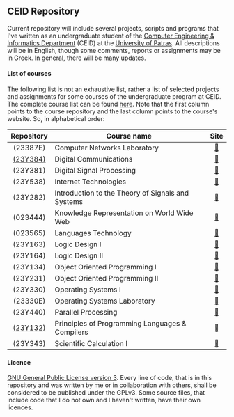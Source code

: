 ## CEID Repository
Current repository will include several projects, scripts and programs that I've written as an undergraduate student
of the [Computer Engineering & Informatics Department](https://www.ceid.upatras.gr/) (CEID) at the
[University of Patras](http://www.upatras.gr/). All descriptions will be in English, though some comments, reports or 
assignments may be in Greek. In general, there will be many updates.

#### List of courses
The following list is not an exhaustive list, rather a list of selected projects and assignments for some courses of 
the undergraduate program at CEID. The complete course list can be found 
[here](https://www.ceid.upatras.gr/en/undergraduate/courses). Note that the first column points to the course 
repository and the last column points to the course's website. So, in alphabetical order:

| Repository | Course name                                               | Site |
|:-------------:| --------------------------------------------------------- |:--------------------------------------:|
| (23387E)      | Computer Networks Laboratory | [:link:](https://www.ceid.upatras.gr/en/undergraduate/courses/23387%CE%95) |
| [(23Y384)](https://github.com/gkffzs/CEID/tree/master/23Y384)      | Digital Communications | [:link:](https://www.ceid.upatras.gr/en/undergraduate/courses/23%CE%A5384) |
| (23Y381)      | Digital Signal Processing | [:link:](https://www.ceid.upatras.gr/en/undergraduate/courses/23%CE%A5381) |
| (23Y538)      | Internet Technologies | [:link:](https://www.ceid.upatras.gr/en/undergraduate/courses/23%CE%A5538) |
| (23Y282)      | Introduction to the Theory of Signals and Systems | [:link:](https://www.ceid.upatras.gr/en/undergraduate/courses/23%CE%A5282) |
| (023444)      | Knowledge Representation on World Wide Web | [:link:](https://www.ceid.upatras.gr/en/undergraduate/courses/23444) |
| (023565)      | Languages Technology | [:link:](https://www.ceid.upatras.gr/en/undergraduate/courses/23565) |
| (23Y163)      | Logic Design I | [:link:](https://www.ceid.upatras.gr/en/undergraduate/courses/23%CE%A5163) |
| (23Y164)      | Logic Design II | [:link:](https://www.ceid.upatras.gr/en/undergraduate/courses/23%CE%A5164) |
| (23Y134)      | Object Oriented Programming I | [:link:](https://www.ceid.upatras.gr/en/undergraduate/courses/23%CE%A5134) |
| (23Y231)      | Object Oriented Programming II | [:link:](https://www.ceid.upatras.gr/en/undergraduate/courses/23%CE%A5231) |
| (23Y330)      | Operating Systems I | [:link:](https://www.ceid.upatras.gr/en/undergraduate/courses/23%CE%A5330) |
| (23330E)      | Operating Systems Laboratory | [:link:](https://www.ceid.upatras.gr/en/undergraduate/courses/23330%CE%95) |
| (23Y440)      | Parallel Processing | [:link:](https://www.ceid.upatras.gr/en/undergraduate/courses/23%CE%A5440) |
| [(23Y132)](https://github.com/gkffzs/CEID/tree/master/23Y132)      | Principles of Programming Languages & Compilers | [:link:](https://www.ceid.upatras.gr/en/undergraduate/courses/23%CE%A5132) |
| (23Y343)      | Scientific Calculation I | [:link:](https://www.ceid.upatras.gr/en/undergraduate/courses/23%CE%A5343) |

#### Licence
[GNU General Public License version 3](https://www.gnu.org/licenses/gpl-3.0.en.html). Every line of code, that is in
this repository and was written by me or in collaboration with others, shall be considered to be published under the GPLv3.
Some source files, that include code that I do not own and I haven't written, have their own licences.
